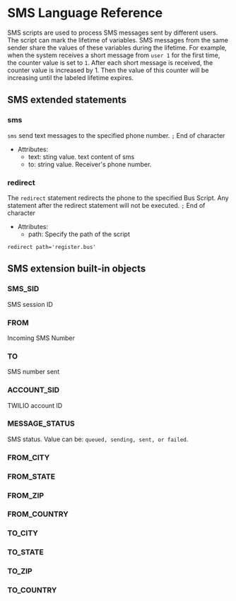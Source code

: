 # SMS Language Reference
SMS scripts are used to process SMS messages sent by different users. The script can mark the lifetime of variables. SMS messages from the same sender share the values of these variables during the lifetime.
For example, when the system receives a short message from `user 1` for the first time, the counter value is set to `1`. After each short message is received, the counter value is increased by 1. Then the value of this counter will be increasing until the labeled lifetime expires.

## SMS extended statements

### sms
`sms` send text messages to the specified phone number. `;` End of character

- Attributes:
    - text:  sting value. text content of sms
    - to: string value. Receiver's phone number.


### redirect
The `redirect` statement redirects the phone to the specified Bus Script. Any statement after the redirect statement will not be executed. `;` End of character

- Attributes:
    - path: Specify the path of the script


```redirect
redirect path='register.bus'
```

## SMS extension built-in objects

### SMS_SID
SMS session ID


### FROM
Incoming SMS Number

### TO
SMS number sent

### ACCOUNT_SID
TWILIO account ID

### MESSAGE_STATUS
SMS status. Value can be: `queued, sending, sent, or failed`. 

### FROM_CITY

### FROM_STATE

### FROM_ZIP


### FROM_COUNTRY

### TO_CITY

### TO_STATE


### TO_ZIP


### TO_COUNTRY

